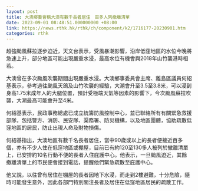 ```yaml
---
layout: post
title: 大澳鄉委會稱大澳有數千長者居住　百多人列撤離清單　
date: 2023-09-01 08:48:51.000000000 +08:00
link: https://news.rthk.hk/rthk/ch/component/k2/1716177-20230901.htm
categories: rthk
---
```


超強颱風蘇拉逐步迫近，天文台表示，受風暴潮影響，沿岸低窪地區的水位今晚將急速上升，部分地區可能出現嚴重水浸，最高水位有機會與2018年山竹襲港時相若。

大澳曾在多次颱風吹襲期間出現嚴重水浸。大澳鄉事委員會主席、離島區議員何紹基表示，參考過往颱風天鴿及山竹吹襲的經驗，大潮會升至3.5至3.8米，可以浸到身高1.75米成年人的大腿位置，預計受極端天氣等因素的影響下，今次颱風蘇拉吹襲，大潮最高可能會升至4米。

何紹基表示，民政事務總處已成立統籌防風控制中心，並已聯絡所有有關緊急救援部隊，包括警方、消防、民安隊、渠務署、防災機構，以及地區團體，協助疏散低窪地區的居民，防止出現人命及財物損傷。

何紹基指出，大澳地區有數千名長者居住，當中90歲或以上的長者便接近百多個，亦有不少人住在低窪地區或棚屋，目前已有約120至130多人被列於撤離清單上，已安排約10名行動不便的長者入住庇護中心。他表示，一旦颱風迫近，其餘撤離清單上的市民便會接到電話，提醒他們緊急疏散至庇護中心。

他又說，以往曾有居住在棚屋的長者因地下水浸，而走到2樓避難，十分危險，隨時可能發生意外，因此各部門特別關注長者及居住在低窪地區居民的疏散工作。
